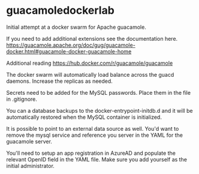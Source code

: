 # guacamoledockerlab
Initial attempt at a docker swarm for Apache guacamole.

If you need to add additional extensions see the documentation here. https://guacamole.apache.org/doc/gug/guacamole-docker.html#guacamole-docker-guacamole-home

Additional reading https://hub.docker.com/r/guacamole/guacamole

The docker swarm will automatically load balance across the guacd daemons. Increase the replicas as needed.

Secrets need to be added for the MySQL passwords. Place them in the file in .gitignore.

You can a database backups to the docker-entrypoint-initdb.d and it will be automatically restored when the MySQL container is initialized.

It is possible to point to an external data source as well. You'd want to remove the mysql service and reference you server in the YAML for the guacamole server.

You'll need to setup an app registration in AzureAD and populate the relevant OpenID field in the YAML file. Make sure you add yourself as the initial administrator.
